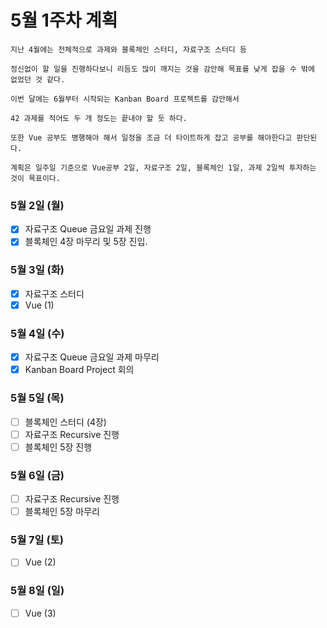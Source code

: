 # 5월 1주차 계획

~~~
지난 4월에는 전체적으로 과제와 블록체인 스터디, 자료구조 스터디 등

정신없이 할 일을 진행하다보니 리듬도 많이 깨지는 것을 감안해 목표를 낮게 잡을 수 밖에 없었던 것 같다.

이번 달에는 6월부터 시작되는 Kanban Board 프로젝트를 감안해서

42 과제를 적어도 두 개 정도는 끝내야 할 듯 하다.

또한 Vue 공부도 병행해야 해서 일정을 조금 더 타이트하게 잡고 공부를 해야한다고 판단된다.

계획은 일주일 기준으로 Vue공부 2일, 자료구조 2일, 블록체인 1일, 과제 2일씩 투자하는 것이 목표이다. 
~~~

### 5월 2일 (월)

- [x] 자료구조 Queue 금요일 과제 진행
- [x] 블록체인 4장 마무리 및 5장 진입.

### 5월 3일 (화)

- [x] 자료구조 스터디
- [x] Vue (1)

### 5월 4일 (수)
- [x] 자료구조 Queue 금요일 과제 마무리 
- [x] Kanban Board Project 회의

### 5월 5일 (목)
- [ ] 블록체인 스터디 (4장)
- [ ] 자료구조 Recursive 진행
- [ ] 블록체인 5장 진행

### 5월 6일 (금)
- [ ] 자료구조 Recursive 진행
- [ ] 블록체인 5장 마무리

### 5월 7일 (토)
- [ ] Vue (2)

### 5월 8일 (일)
- [ ] Vue (3)
